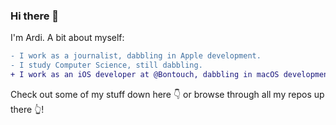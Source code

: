 ### Hi there 👋

I'm Ardi. A bit about myself:
```diff
- I work as a journalist, dabbling in Apple development.
- I study Computer Science, still dabbling.
+ I work as an iOS developer at @Bontouch, dabbling in macOS development on my spare time.
```
Check out some of my stuff down here 👇 or browse through all my repos up there 👆!

<!--
**pkrll/pkrll** is a ✨ _special_ ✨ repository because its `README.md` (this file) appears on your GitHub profile.

Here are some ideas to get you started:

- 🔭 I’m currently working on ...
- 🌱 I’m currently learning ...
- 👯 I’m looking to collaborate on ...
- 🤔 I’m looking for help with ...
- 💬 Ask me about ...
- 📫 How to reach me: ...
- 😄 Pronouns: ...
- ⚡ Fun fact: ...
-->
